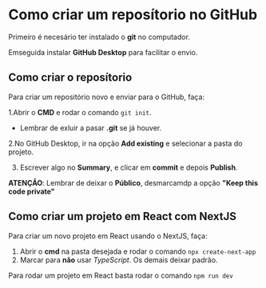 # Como criar um reposítorio no GitHub
Primeiro é necesário ter instalado o __git__ no computador.

Emseguida instalar __GitHub Desktop__ para facilitar o envio.

## Como criar o reposítorio
Para criar um repositório novo e enviar para o GitHub, faça:

1.Abrir o __CMD__ e rodar o comando `git init`.
- Lembrar de exluir a pasar __.git__ se já houver.

2.No GitHub Desktop, ir na opção __Add existing__ e selecionar
a pasta do projeto.

3. Escrever algo no __Summary__, e clicar em __commit__ e depois __Publish__.

__ATENÇÃO__: Lembrar de deixar o __Público__, desmarcamdp a opção __"Keep this code private"__

## Como criar um projeto em React com NextJS
Para criar um novo projeto em React usando o NextJS, faça:
1. Abrir o __cmd__ na pasta desejada e rodar o comando `npx create-next-app`
2. Marcar para __não__ usar _TypeScript_. Os demais deixar padrão.

Para rodar um projeto em React basta rodar o comando `npm run dev`